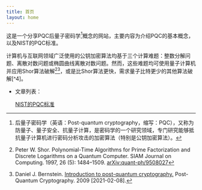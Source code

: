 ```yaml
---
title: 首页
layout: home
---
```


这是一个分享PQC后量子密码学[^1]概念的网站，主要内容为介绍PQC的基本概念，以及NIST的PQC标准。

计算机与互联网领域广泛使用的公钥加密算法均基于三个计算难题：整数分解问题、离散对数问题或椭圆曲线离散对数问题。然而，这些难题均可使用量子计算机并应用Shor算法破解[^2][^3]，或是比Shor算法更快，需求量子比特更少的其他算法破解[^4]。

- 文章列表：

    [NIST的PQC标准]


[NIST的PQC标准]:./NIST的PQC标准

[^1]: 后量子密码学（英语：Post-quantum cryptography，缩写：PQC），又称为防量子、量子安全、抗量子计算，是密码学的一个研究领域，专门研究能够抵抗量子计算机进行密码分析攻击的加密算法（特别是公钥加密算法）。
[^2]: Peter W. Shor. Polynomial-Time Algorithms for Prime Factorization and Discrete Logarithms on a Quantum Computer. SIAM Journal on Computing. 1997, 26 (5): 1484–1509. [arXiv:quant-ph/9508027](https://arxiv.org/abs/quant-ph/9508027)
[^3]: Daniel J. Bernstein. [Introduction to post-quantum cryptography.](http://www.pqcrypto.org/www.springer.com/cda/content/document/cda_downloaddocument/9783540887010-c1.pdf) Post-Quantum Cryptography. 2009 [2021-02-08].
